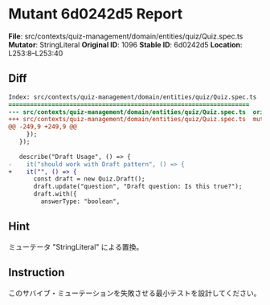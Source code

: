 # Mutant 6d0242d5 Report

**File**: src/contexts/quiz-management/domain/entities/quiz/Quiz.spec.ts
**Mutator**: StringLiteral
**Original ID**: 1096
**Stable ID**: 6d0242d5
**Location**: L253:8–L253:40

## Diff

```diff
Index: src/contexts/quiz-management/domain/entities/quiz/Quiz.spec.ts
===================================================================
--- src/contexts/quiz-management/domain/entities/quiz/Quiz.spec.ts	original
+++ src/contexts/quiz-management/domain/entities/quiz/Quiz.spec.ts	mutated #1096
@@ -249,9 +249,9 @@
     });
   });
 
   describe("Draft Usage", () => {
-    it("should work with Draft pattern", () => {
+    it("", () => {
       const draft = new Quiz.Draft();
       draft.update("question", "Draft question: Is this true?");
       draft.with({
         answerType: "boolean",
```

## Hint

ミューテータ "StringLiteral" による置換。

## Instruction

このサバイブ・ミューテーションを失敗させる最小テストを設計してください。
